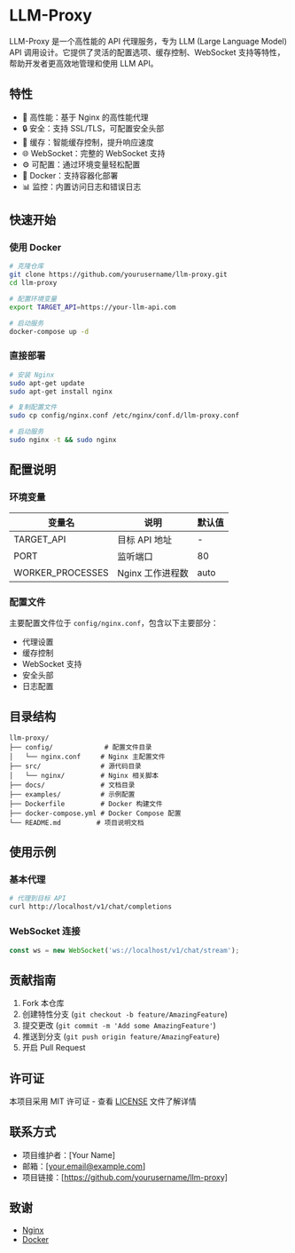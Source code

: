 # LLM-Proxy

LLM-Proxy 是一个高性能的 API 代理服务，专为 LLM (Large Language Model) API 调用设计。它提供了灵活的配置选项、缓存控制、WebSocket 支持等特性，帮助开发者更高效地管理和使用 LLM API。

## 特性

- 🚀 高性能：基于 Nginx 的高性能代理
- 🔒 安全：支持 SSL/TLS，可配置安全头部
- 🔄 缓存：智能缓存控制，提升响应速度
- 🌐 WebSocket：完整的 WebSocket 支持
- ⚙️ 可配置：通过环境变量轻松配置
- 🐳 Docker：支持容器化部署
- 📊 监控：内置访问日志和错误日志

## 快速开始

### 使用 Docker

```bash
# 克隆仓库
git clone https://github.com/yourusername/llm-proxy.git
cd llm-proxy

# 配置环境变量
export TARGET_API=https://your-llm-api.com

# 启动服务
docker-compose up -d
```

### 直接部署

```bash
# 安装 Nginx
sudo apt-get update
sudo apt-get install nginx

# 复制配置文件
sudo cp config/nginx.conf /etc/nginx/conf.d/llm-proxy.conf

# 启动服务
sudo nginx -t && sudo nginx
```

## 配置说明

### 环境变量

| 变量名 | 说明 | 默认值 |
|--------|------|--------|
| TARGET_API | 目标 API 地址 | - |
| PORT | 监听端口 | 80 |
| WORKER_PROCESSES | Nginx 工作进程数 | auto |

### 配置文件

主要配置文件位于 `config/nginx.conf`，包含以下主要部分：

- 代理设置
- 缓存控制
- WebSocket 支持
- 安全头部
- 日志配置

## 目录结构

```
llm-proxy/
├── config/             # 配置文件目录
│   └── nginx.conf     # Nginx 主配置文件
├── src/               # 源代码目录
│   └── nginx/         # Nginx 相关脚本
├── docs/              # 文档目录
├── examples/          # 示例配置
├── Dockerfile         # Docker 构建文件
├── docker-compose.yml # Docker Compose 配置
└── README.md         # 项目说明文档
```

## 使用示例

### 基本代理

```bash
# 代理到目标 API
curl http://localhost/v1/chat/completions
```

### WebSocket 连接

```javascript
const ws = new WebSocket('ws://localhost/v1/chat/stream');
```

## 贡献指南

1. Fork 本仓库
2. 创建特性分支 (`git checkout -b feature/AmazingFeature`)
3. 提交更改 (`git commit -m 'Add some AmazingFeature'`)
4. 推送到分支 (`git push origin feature/AmazingFeature`)
5. 开启 Pull Request

## 许可证

本项目采用 MIT 许可证 - 查看 [LICENSE](LICENSE) 文件了解详情

## 联系方式

- 项目维护者：[Your Name]
- 邮箱：[your.email@example.com]
- 项目链接：[https://github.com/yourusername/llm-proxy]

## 致谢

- [Nginx](https://nginx.org/)
- [Docker](https://www.docker.com/) 